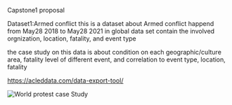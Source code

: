 
Capstone1
proposal

Dataset1:Armed conflict
this is a dataset about Armed conflict happend from May28 2018 to May28 2021 in global
data set contain the involved orgnization, location, fatality, and event type

the case study on this data is about condition on each geographic/culture area,
fatality level of different event, and correlation to event type, location, fatality

https://acleddata.com/data-export-tool/

![World protest case Study](https://user-images.githubusercontent.com/83846713/129199734-2fe6e8ff-435c-40e7-8ab2-bec8212b38a3.png)

